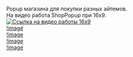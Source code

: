 Popup магазина для покупки разных айтемов.  
На видео работа ShopPopup при 16x9.  
[![Ссылка на видео работы 16x9](https://img.youtube.com/vi/JKOSLGyI3c8/0.jpg)](https://youtu.be/JKOSLGyI3c8)  
[!image](https://github.com/timoncosoi/ExampleUIPopups/blob/main/Screen/Image%20Sequence_001_0000.jpg)  
[!image](https://github.com/timoncosoi/ExampleUIPopups/blob/main/Screen/Image%20Sequence_002_0000.jpg)  
[!image](https://github.com/timoncosoi/ExampleUIPopups/blob/main/Screen/Image%20Sequence_003_0000.jpg)  
[!image](https://github.com/timoncosoi/ExampleUIPopups/blob/main/Screen/Image%20Sequence_004_0000.jpg)  
